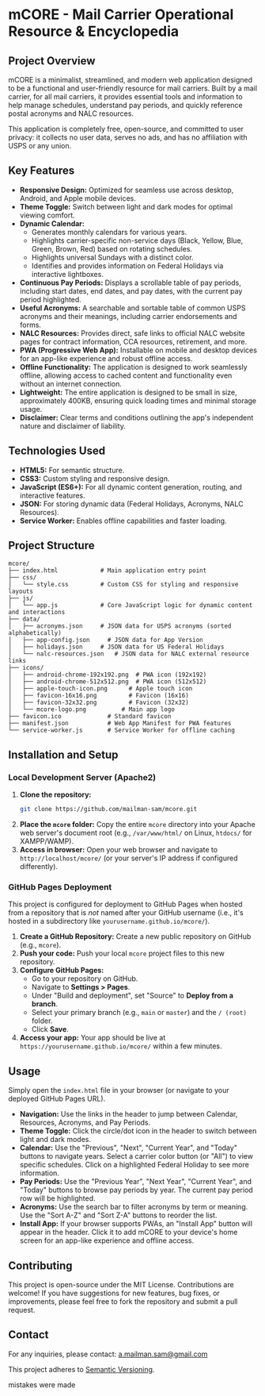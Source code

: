 # mCORE - Mail Carrier Operational Resource & Encyclopedia

## Project Overview

mCORE is a minimalist, streamlined, and modern web application designed to be a functional and user-friendly resource for mail carriers. Built by a mail carrier, for all mail carriers, it provides essential tools and information to help manage schedules, understand pay periods, and quickly reference postal acronyms and NALC resources.

This application is completely free, open-source, and committed to user privacy: it collects no user data, serves no ads, and has no affiliation with USPS or any union.

## Key Features

  * **Responsive Design:** Optimized for seamless use across desktop, Android, and Apple mobile devices.
  * **Theme Toggle:** Switch between light and dark modes for optimal viewing comfort.
  * **Dynamic Calendar:**
      * Generates monthly calendars for various years.
      * Highlights carrier-specific non-service days (Black, Yellow, Blue, Green, Brown, Red) based on rotating schedules.
      * Highlights universal Sundays with a distinct color.
      * Identifies and provides information on Federal Holidays via interactive lightboxes.
  * **Continuous Pay Periods:** Displays a scrollable table of pay periods, including start dates, end dates, and pay dates, with the current pay period highlighted.
  * **Useful Acronyms:** A searchable and sortable table of common USPS acronyms and their meanings, including carrier endorsements and forms.
  * **NALC Resources:** Provides direct, safe links to official NALC website pages for contract information, CCA resources, retirement, and more.
  * **PWA (Progressive Web App):** Installable on mobile and desktop devices for an app-like experience and robust offline access.
  * **Offline Functionality:** The application is designed to work seamlessly offline, allowing access to cached content and functionality even without an internet connection.
  * **Lightweight:** The entire application is designed to be small in size, approximately 400KB, ensuring quick loading times and minimal storage usage.
  * **Disclaimer:** Clear terms and conditions outlining the app's independent nature and disclaimer of liability.

## Technologies Used

  * **HTML5:** For semantic structure.
  * **CSS3:** Custom styling and responsive design.
  * **JavaScript (ES6+):** For all dynamic content generation, routing, and interactive features.
  * **JSON:** For storing dynamic data (Federal Holidays, Acronyms, NALC Resources).
  * **Service Worker:** Enables offline capabilities and faster loading.

## Project Structure

```
mcore/
├── index.html            # Main application entry point
├── css/
│   └── style.css         # Custom CSS for styling and responsive layouts
├── js/
│   └── app.js            # Core JavaScript logic for dynamic content and interactions
├── data/
│   ├── acronyms.json     # JSON data for USPS acronyms (sorted alphabetically)
│   ├── app-config.json     # JSON data for App Version
│   ├── holidays.json     # JSON data for US Federal Holidays
│   └── nalc-resources.json   # JSON data for NALC external resource links
├── icons/
│   ├── android-chrome-192x192.png  # PWA icon (192x192)
│   ├── android-chrome-512x512.png  # PWA icon (512x512)
│   ├── apple-touch-icon.png      # Apple touch icon
│   ├── favicon-16x16.png         # Favicon (16x16)
│   ├── favicon-32x32.png         # Favicon (32x32)
│   └── mcore-logo.png          # Main app logo
├── favicon.ico             # Standard favicon
├── manifest.json           # Web App Manifest for PWA features
└── service-worker.js       # Service Worker for offline caching
```

## Installation and Setup

### Local Development Server (Apache2)

1.  **Clone the repository:**
    ```bash
    git clone https://github.com/mailman-sam/mcore.git
    ```
2.  **Place the `mcore` folder:** Copy the entire `mcore` directory into your Apache web server's document root (e.g., `/var/www/html/` on Linux, `htdocs/` for XAMPP/WAMP).
3.  **Access in browser:** Open your web browser and navigate to `http://localhost/mcore/` (or your server's IP address if configured differently).

### GitHub Pages Deployment

This project is configured for deployment to GitHub Pages when hosted from a repository that is *not* named after your GitHub username (i.e., it's hosted in a subdirectory like `yourusername.github.io/mcore/`).

1.  **Create a GitHub Repository:** Create a new public repository on GitHub (e.g., `mcore`).
2.  **Push your code:** Push your local `mcore` project files to this new repository.
3.  **Configure GitHub Pages:**
      * Go to your repository on GitHub.
      * Navigate to **Settings \> Pages**.
      * Under "Build and deployment", set "Source" to **Deploy from a branch**.
      * Select your primary branch (e.g., `main` or `master`) and the `/ (root)` folder.
      * Click **Save**.
4.  **Access your app:** Your app should be live at `https://yourusername.github.io/mcore/` within a few minutes.

## Usage

Simply open the `index.html` file in your browser (or navigate to your deployed GitHub Pages URL).

  * **Navigation:** Use the links in the header to jump between Calendar, Resources, Acronyms, and Pay Periods.
  * **Theme Toggle:** Click the circle/dot icon in the header to switch between light and dark modes.
  * **Calendar:** Use the "Previous", "Next", "Current Year", and "Today" buttons to navigate years. Select a carrier color button (or "All") to view specific schedules. Click on a highlighted Federal Holiday to see more information.
  * **Pay Periods:** Use the "Previous Year", "Next Year", "Current Year", and "Today" buttons to browse pay periods by year. The current pay period row will be highlighted.
  * **Acronyms:** Use the search bar to filter acronyms by term or meaning. Use the "Sort A-Z" and "Sort Z-A" buttons to reorder the list.
  * **Install App:** If your browser supports PWAs, an "Install App" button will appear in the header. Click it to add mCORE to your device's home screen for an app-like experience and offline access.

## Contributing

This project is open-source under the MIT License. Contributions are welcome\! If you have suggestions for new features, bug fixes, or improvements, please feel free to fork the repository and submit a pull request.

## Contact

For any inquiries, please contact: a.mailman.sam@gmail.com

This project adheres to [Semantic Versioning](https://semver.org/).

mistakes were made